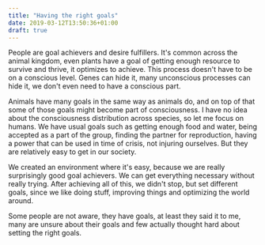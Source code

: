 ```yaml
---
title: "Having the right goals"
date: 2019-03-12T13:50:36+01:00
draft: true
---
```


People are goal achievers and desire fulfillers. It's common across the animal kingdom, even plants have a goal of getting enough resource to survive and thrive, it optimizes to achieve. This process doesn't have to be on a conscious level. Genes can hide it, many unconscious processes can hide it, we don't even need to have a conscious part. 

Animals have many goals in the same way as animals do, and on top of that some of those goals might become part of consciousness. I have no idea about the consciousness distribution across species, so let me focus on humans. We have usual goals such as getting enough food and water, being accepted as a part of the group, finding the partner for reproduction, having a power that can be used in time of crisis, not injuring ourselves. But they are relatively easy to get in our society. 

We created an environment where it's easy, because we are really surprisingly good goal achievers. We can get everything necessary without really trying. After achieving all of this, we didn't stop, but set different goals, since we like doing stuff, improving things and optimizing the world around. 

Some people are not aware, they have goals, at least they said it to me, many are unsure about their goals and few actually thought hard about setting the right goals. 



